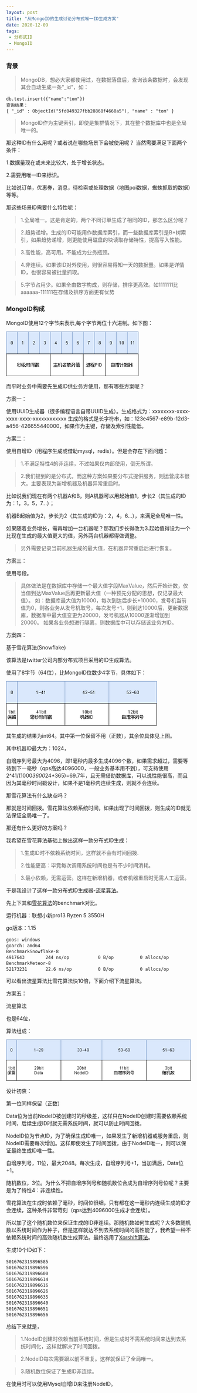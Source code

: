 ```yaml
---
layout: post
title: "从MongoID的生成讨论分布式唯一ID生成方案"
date: 2020-12-09
tags:
 - 分布式ID
 - MongoID
---
```


### 背景

>MongoDB，想必大家都使用过，在数据落盘后，查询该条数据时，会发现其会自动生成一条"_id"，如：
>
	db.test.insert({"name":"tom"})
	查询结果：
	{ "_id" : ObjectId("5fd049327fbb28868f4660a5"), "name" : "tom" }

>MongoID作为主键索引，即使是集群情况下，其在整个数据库中也是全局唯一的。


那这种ID有什么用呢？或者说在哪些场景下会被使用呢？
当然需要满足下面两个条件：

1.数据量现在或未来比较大，处于增长状态。

2.需要用唯一ID来标识。

比如说订单，优惠券，消息，待检索或处理数据（地图poi数据，蜘蛛抓取的数据）等等。

那这些场景ID需要什么特性呢：

>1.全局唯一。这是肯定的，两个不同订单生成了相同的ID，那怎么区分呢？

>2.趋势递增。生成的ID可能用作数据库索引，而一些数据库索引是B+树索引，如果趋势递增，则更能使用磁盘的块读取存储特性，提高写入性能。

>3.高性能，高可用。不能成为业务瓶颈。

>4.非连续。如果该ID对外使用，则很容易得知一天的数据量。如果是详情ID，也很容易被批量抓取。

>5.字节占用少。如果全由数字构成，则存储，排序更高效。如1111111比aaaaaa-111111在存储及排序方面更有优势
>

### MongoID构成


MongoID使用12个字节来表示,每个字节两位十六进制。如下图：

![](/static/img/2020/mongoid.png)

而平时业务中需要先生成ID供业务方使用，那有哪些方案呢？

方案一：

使用UUID生成器（很多编程语言自带UUID生成）。生成格式为：xxxxxxxx-xxxx-xxxx-xxxx-xxxxxxxxxxxx
生成的格式是长字符串，如：123e4567-e89b-12d3-a456-426655440000，如果作为主键，存储及索引性能低。


方案二：

使用自增ID（用程序生成或借助mysql，redis）。但是会存在下面问题：

>1.不满足特性4的非连续，不过如果仅内部使用，倒无所谓。

>2.我们提到的是分布式，而这种方案如果要分布式提供服务，则运营成本很大。主要表现为新增机器及机器异常重启时。
>
 比如说我们现在有两个机器A和B，则A机器可以用起始值1，步长2（其生成的ID为：1，3，5，7...）；
>
 机器B起始值为2，步长为2（其生成的ID为：2，4，6...），来满足全局唯一性。
>
 如果随着业务增长，需再增加一台机器呢？那我们步长得改为3.起始值得设为一个比现在生成的最大值更大的值，另外两台机器都得做调整。
> 另外需要记录当前机器生成的最大值，在机器异常重启后进行恢复。

方案三：

使用号段。

>具体做法是在数据库中存储一个最大值字段MaxValue，然后开始计数，仅当值到达MaxValue后再更新最大值（一种预先分配的思想，仅记录最大值）。
>如：数据库最大值为10000，每次到达后步长+10000，发号机当前值为0，则各业务从发号机取号，每次发号+1，则到达10000后，更新数据库，数据库中最大值变更为20000，发号机器从10000逐渐增加到20000。
>如果各业务想进行隔离，则数据库中可以存储该业务方ID。

方案四：

基于雪花算法(Snowflake)

该算法是twitter公司内部分布式项目采用的ID生成算法。

使用了8字节（64位），比MongoID位数少4字节，具体如下：

![](/static/img/2020/Snowflake.png)

其生成的结果为int64。其中第一位保留不用（正数），其余位具体见上图。

其中机器ID最大为：1024，

自增序列号最大为4096，即1毫秒内最多生成4096个数，如果需求超过，需要等待到下一毫秒（qps高达4096000，一般业务基本用不到），可支持使用
2^41/(1000*3600*24*365)=69.7年，且无需借助数据库，可以说性能很高，而且因为其毫秒时间戳设计，如果不是1毫秒内连续生成，则就不会连续。

那雪花算法有什么缺点吗？

那就是时间回拨。雪花算法依赖系统时间，如果出现了时间回拨，则生成的ID就无法保证全局唯一了。

那还有什么更好的方案吗？


我希望在雪花算法基础上做出这样一款分布式ID生成：

>1.生成ID时不依赖系统时间，这样就不会有时间回拨.
>
>2.性能更高：毕竟每次调用系统时间也是有不少时间消耗。

>3.最小依赖，无需运营。这样在新增机器，或者机器重启时无需人工运营。

于是我设计了这样一款分布式ID生成器-[流星算法](https://github.com/TheFutureIsOurs/meteor)。

先上下其和[雪花算法](https://github.com/TheFutureIsOurs/learncode/blob/master/snow/snow.go)的benchmark对比。

运行机器：联想小新pro13 Ryzen 5 3550H

go版本：1.15

	goos: windows
	goarch: amd64
	BenchmarkSnowflake-8
	4917643	       244 ns/op	       0 B/op	       0 allocs/op
	BenchmarkMeteor-8
	52173231	   22.6 ns/op	       0 B/op	       0 allocs/op

可以看出流星算法比雪花算法快10倍，下面介绍下流星算法。

方案五：

流星算法

也是64位，

算法组成：

![](/static/img/2020/meteor.png)

设计初衷：

第一位同样保留（正数）

Data位为当前NodeID被创建时的秒级差，这样只在NodeID创建时需要依赖系统时间，后续生成ID时就无需系统时间，就可以防止时间回拨。

NodeID位为节点ID，为了确保生成ID唯一，如果发生了新增机器或服务重启，则NodeID需要每次增加。这样即使发生了时间回拨，由于NodeID唯一，则可以保证最终生成ID唯一性。

自增序列号，11位，最大2048。每次生成，自增序列号+1，当加满后，Data位+1。

随机数位，3位。为什么不把自增序列号和随机数位合成为自增序列号位呢？主要是为了特性4：非连续性。

雪花算法在生成时依赖了毫秒，时间位很细，只有都在这一毫秒内连续生成的ID才会连续，这种条件非常苛刻（qps达到4096000生成才会连续）。

所以加了这个随机数位来保证生成的ID非连续。那随机数如何生成呢？大多数随机数以系统时间作为种子，但是这样就达不到去系统时间的高性能了，我希望一种不依赖系统时间的高效随机数生成算法。最终选用了[Xorshift算法](https://en.wikipedia.org/wiki/Xorshift)。

生成10个ID如下：

	5016762319896585
	5016762319896596
	5016762319896600
	5016762319896614
	5016762319896616
	5016762319896626
	5016762319896635
	5016762319896640
	5016762319896651
	5016762319896656

总结下来就是，
>1.NodeID创建时依赖当前系统时间，但是生成时不需系统时间来达到去系统时间化，这样就解决了时间回拨。

>2.NodeID每次需要跟以前不重复。这样就保证了全局唯一。

>3.随机数位保证了生成ID非连续。

在使用时可以使用Mysql自增ID来注册NodeID。






